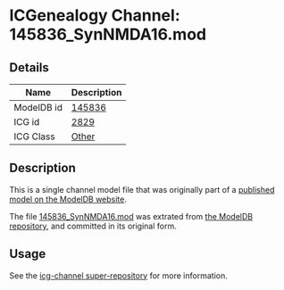 # ICGenealogy Channel: 145836\_SynNMDA16.mod

## Details

Name | Description
---- | -----------
ModelDB id | [145836](http://senselab.med.yale.edu/ModelDB/ShowModel.cshtml?model=145836)
ICG id | [2829](http://icg.neurotheory.ox.ac.uk/channels/other/2829)
ICG Class | [Other](http://icg.neurotheory.ox.ac.uk/channels/other)

## Description

This is a single channel model file that was originally part of a [published model on the ModelDB website](http://senselab.med.yale.edu/mModelDB/ShowModel.cshtml?model=145836).

The file [145836\_SynNMDA16.mod](145836_SynNMDA16.mod) was extrated from [the ModelDB repository](http://senselab.med.yale.edu/ModelDB/ShowModel.cshtml?model=145836), and committed in its original form.

## Usage

See the [icg-channel super-repository](https://github.com/icgenealogy/icg-channels) for more information.